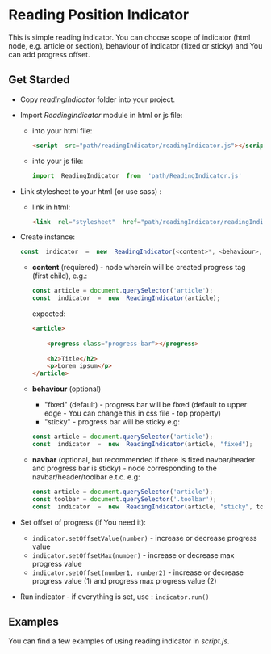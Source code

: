 
# Reading Position Indicator

  This is simple reading indicator. You can choose scope of indicator (html node, e.g. article or section), behaviour of indicator (fixed or sticky) and You can add progress offset.

## Get Starded

+ Copy *readingIndicator* folder into your project.

+ Import *ReadingIndicator* module in html or js file:
  + into your html file:
	```html
	<script  src="path/readingIndicator/readingIndicator.js"></script>
	```
  + into your  js file:
	```javascript
	import  ReadingIndicator  from  'path/ReadingIndicator.js'
	```
+ Link stylesheet to your html (or use sass) :
	 + link in html:
		```html
		<link  rel="stylesheet"  href="path/readingIndicator/readingIndicator.css">
		```

+ Create instance:

	```javascript
	const  indicator  =  new  ReadingIndicator(<content>*, <behaviour>, <navbar> 
	```
	+ **content** (requiered) - node wherein will be created progress tag (first child), e.g.:
		```javascript
		const article = document.querySelector('article');
		const  indicator  =  new  ReadingIndicator(article);
		``` 
	
		expected:
		```html
		<article>
			
			<progress class="progress-bar"></progress>
				
			<h2>Title</h2>
			<p>Lorem ipsum</p>
		</article>
		``` 
	+ **behaviour** (optional)
		+ "fixed" (default) - progress bar will be fixed (default to upper edge - You can change this in css file - top property)
		+ "sticky" - progress bar will be sticky 
		e.g:
		```javascript
		const article = document.querySelector('article');
		const  indicator  =  new  ReadingIndicator(article, "fixed");
		``` 
  
  	+ **navbar** (optional, but recommended if there is fixed navbar/header and progress bar is sticky) - node corresponding to the navbar/header/toolbar e.t.c.
		e.g:
		```javascript
		const article = document.querySelector('article');
		const toolbar = document.querySelector('.toolbar');
		const  indicator  =  new  ReadingIndicator(article, "sticky", toolbar);
		``` 

+ Set offset of progress (if You need it):
	+ `indicator.setOffsetValue(number)` - increase or decrease progress value
	+ `indicator.setOffsetMax(number)` -  increase or decrease max progress value
	+ `indicator.setOffset(number1, number2)` - increase or decrease progress value (1) and progress max progress value (2)

+ Run indicator - if everything is set, use :  `indicator.run()`

## Examples
You can find a few examples of using reading indicator in *script.js*.